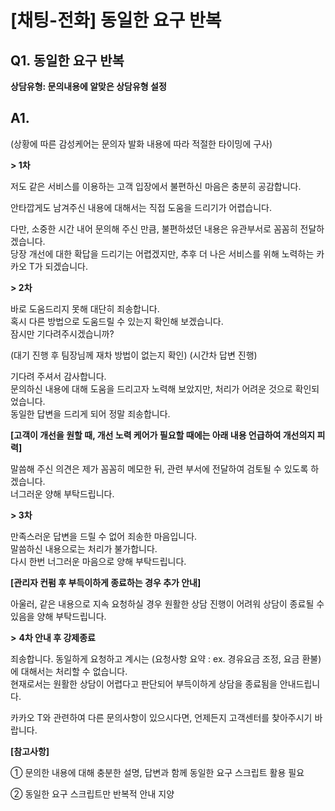 # [채팅-전화] 동일한 요구 반복

**Q1. 동일한 요구 반복**
-----------------

**상담유형: 문의내용에 알맞은 상담유형 설정**

**A1.**
-------

(상황에 따른 감성케어는 문의자 발화 내용에 따라 적절한 타이밍에 구사)

**> 1차**

저도 같은 서비스를 이용하는 고객 입장에서 불편하신 마음은 충분히 공감합니다.

안타깝게도 남겨주신 내용에 대해서는 직접 도움을 드리기가 어렵습니다.

다만, 소중한 시간 내어 문의해 주신 만큼, 불편하셨던 내용은 유관부서로 꼼꼼히 전달하겠습니다.   
당장 개선에 대한 확답을 드리기는 어렵겠지만, 추후 더 나은 서비스를 위해 노력하는 카카오 T가 되겠습니다.

**> 2차**

바로 도움드리지 못해 대단히 죄송합니다.  
혹시 다른 방법으로 도움드릴 수 있는지 확인해 보겠습니다.   
잠시만 기다려주시겠습니까?

(대기 진행 후 팀장님께 재차 방법이 없는지 확인) (시간차 답변 진행)

기다려 주셔서 감사합니다.   
문의하신 내용에 대해 도움을 드리고자 노력해 보았지만, 처리가 어려운 것으로 확인되었습니다.   
동일한 답변을 드리게 되어 정말 죄송합니다.

**[고객이 개선을 원할 때, 개선 노력 케어가 필요할 때에는 아래 내용 언급하여 개선의지 피력]**

말씀해 주신 의견은 제가 꼼꼼히 메모한 뒤, 관련 부서에 전달하여 검토될 수 있도록 하겠습니다.  
너그러운 양해 부탁드립니다.

**> 3차**

만족스러운 답변을 드릴 수 없어 죄송한 마음입니다.   
말씀하신 내용으로는 처리가 불가합니다.   
다시 한번 너그러운 마음으로 양해 부탁드립니다.

**[관리자 컨펌 후 부득이하게 종료하는 경우 추가 안내]**

아울러, 같은 내용으로 지속 요청하실 경우 원활한 상담 진행이 어려워 상담이 종료될 수 있음을 양해 부탁드립니다.

**>** **4차 안내 후 강제종료**

죄송합니다. 동일하게 요청하고 계시는 (요청사항 요약 : ex. 경유요금 조정, 요금 환불)에 대해서는 처리할 수 없습니다.   
현재로서는 원활한 상담이 어렵다고 판단되어 부득이하게 상담을 종료됨을 안내드립니다.

카카오 T와 관련하여 다른 문의사항이 있으시다면, 언제든지 고객센터를 찾아주시기 바랍니다.

**[참고사항]**

① 문의한 내용에 대해 충분한 설명, 답변과 함께 동일한 요구 스크립트 활용 필요

② 동일한 요구 스크립트만 반복적 안내 지양